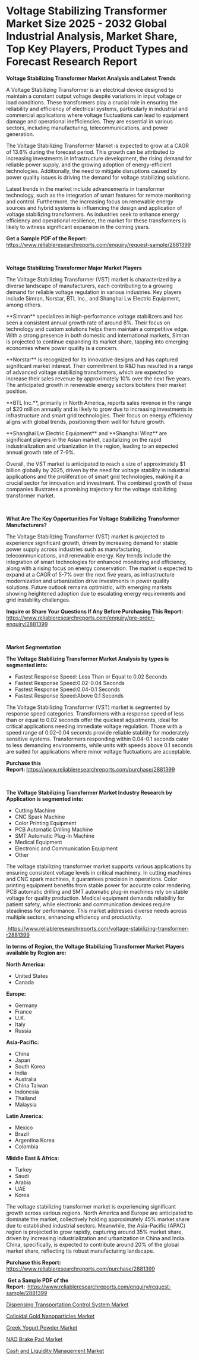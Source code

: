 <p><h1>Voltage Stabilizing Transformer Market Size 2025 - 2032 Global Industrial Analysis, Market Share, Top Key Players, Product Types and Forecast Research Report</h1></p><p><strong>Voltage Stabilizing Transformer Market Analysis and Latest Trends</strong></p>
<p><p>A Voltage Stabilizing Transformer is an electrical device designed to maintain a constant output voltage despite variations in input voltage or load conditions. These transformers play a crucial role in ensuring the reliability and efficiency of electrical systems, particularly in industrial and commercial applications where voltage fluctuations can lead to equipment damage and operational inefficiencies. They are essential in various sectors, including manufacturing, telecommunications, and power generation.</p><p>The Voltage Stabilizing Transformer Market is expected to grow at a CAGR of 13.6% during the forecast period. This growth can be attributed to increasing investments in infrastructure development, the rising demand for reliable power supply, and the growing adoption of energy-efficient technologies. Additionally, the need to mitigate disruptions caused by power quality issues is driving the demand for voltage stabilizing solutions.</p><p>Latest trends in the market include advancements in transformer technology, such as the integration of smart features for remote monitoring and control. Furthermore, the increasing focus on renewable energy sources and hybrid systems is influencing the design and application of voltage stabilizing transformers. As industries seek to enhance energy efficiency and operational resilience, the market for these transformers is likely to witness significant expansion in the coming years.</p></p>
<p><strong>Get a Sample PDF of the Report:&nbsp;</strong> <a href="https://www.reliableresearchreports.com/enquiry/request-sample/2881399?utm_campaign=117&utm_medium=2&utm_source=Github&utm_content=ia&utm_term=12032025&utm_id=voltage-stabilizing-transformer">https://www.reliableresearchreports.com/enquiry/request-sample/2881399</a></p>
<p>&nbsp;</p>
<p><strong>Voltage Stabilizing Transformer Major Market Players</strong></p>
<p><p>The Voltage Stabilizing Transformer (VST) market is characterized by a diverse landscape of manufacturers, each contributing to a growing demand for reliable voltage regulation in various industries. Key players include Simran, Norstar, BTL Inc., and Shanghai Lw Electric Equipment, among others.</p><p>**Simran** specializes in high-performance voltage stabilizers and has seen a consistent annual growth rate of around 8%. Their focus on technology and custom solutions helps them maintain a competitive edge. With a strong presence in both domestic and international markets, Simran is projected to continue expanding its market share, tapping into emerging economies where power quality is a concern.</p><p>**Norstar** is recognized for its innovative designs and has captured significant market interest. Their commitment to R&D has resulted in a range of advanced voltage stabilizing transformers, which are expected to increase their sales revenue by approximately 10% over the next five years. The anticipated growth in renewable energy sectors bolsters their market position.</p><p>**BTL Inc.**, primarily in North America, reports sales revenue in the range of $20 million annually and is likely to grow due to increasing investments in infrastructure and smart grid technologies. Their focus on energy efficiency aligns with global trends, positioning them well for future growth.</p><p>**Shanghai Lw Electric Equipment** and **Shanghai Winz** are significant players in the Asian market, capitalizing on the rapid industrialization and urbanization in the region, leading to an expected annual growth rate of 7-9%. </p><p>Overall, the VST market is anticipated to reach a size of approximately $1 billion globally by 2025, driven by the need for voltage stability in industrial applications and the proliferation of smart grid technologies, making it a crucial sector for innovation and investment. The combined growth of these companies illustrates a promising trajectory for the voltage stabilizing transformer market.</p></p>
<p>&nbsp;</p>
<p><strong>What Are The Key Opportunities For Voltage Stabilizing Transformer Manufacturers?</strong></p>
<p><p>The Voltage Stabilizing Transformer (VST) market is projected to experience significant growth, driven by increasing demand for stable power supply across industries such as manufacturing, telecommunications, and renewable energy. Key trends include the integration of smart technologies for enhanced monitoring and efficiency, along with a rising focus on energy conservation. The market is expected to expand at a CAGR of 5-7% over the next five years, as infrastructure modernization and urbanization drive investments in power quality solutions. Future outlook remains optimistic, with emerging markets showing heightened adoption due to escalating energy requirements and grid instability challenges.</p></p>
<p><strong>Inquire or Share Your Questions If Any Before Purchasing This Report:</strong> <a href="https://www.reliableresearchreports.com/enquiry/pre-order-enquiry/2881399?utm_campaign=117&utm_medium=2&utm_source=Github&utm_content=ia&utm_term=12032025&utm_id=voltage-stabilizing-transformer">https://www.reliableresearchreports.com/enquiry/pre-order-enquiry/2881399</a></p>
<p>&nbsp;</p>
<p><strong>Market Segmentation</strong></p>
<p><strong>The Voltage Stabilizing Transformer Market Analysis by types is segmented into:</strong></p>
<p><ul><li>Fastest Response Speed: Less Than or Equal to 0.02 Seconds</li><li>Fastest Response Speed:0.02-0.04 Seconds</li><li>Fastest Response Speed:0.04-0.1 Seconds</li><li>Fastest Response Speed:Above 0.1 Seconds</li></ul></p>
<p><p>The Voltage Stabilizing Transformer (VST) market is segmented by response speed categories. Transformers with a response speed of less than or equal to 0.02 seconds offer the quickest adjustments, ideal for critical applications needing immediate voltage regulation. Those with a speed range of 0.02-0.04 seconds provide reliable stability for moderately sensitive systems. Transformers responding within 0.04-0.1 seconds cater to less demanding environments, while units with speeds above 0.1 seconds are suited for applications where minor voltage fluctuations are acceptable.</p></p>
<p><strong>Purchase this Report:&nbsp;</strong><a href="https://www.reliableresearchreports.com/purchase/2881399?utm_campaign=117&utm_medium=2&utm_source=Github&utm_content=ia&utm_term=12032025&utm_id=voltage-stabilizing-transformer">https://www.reliableresearchreports.com/purchase/2881399</a></p>
<p>&nbsp;</p>
<p><strong>The Voltage Stabilizing Transformer Market Industry Research by Application is segmented into:</strong></p>
<p><ul><li>Cutting Machine</li><li>CNC Spark Machine</li><li>Color Printing Equipment</li><li>PCB Automatic Drilling Machine</li><li>SMT Automatic Plug-In Machine</li><li>Medical Equipment</li><li>Electronic and Communication Equipment</li><li>Other</li></ul></p>
<p><p>The voltage stabilizing transformer market supports various applications by ensuring consistent voltage levels in critical machinery. In cutting machines and CNC spark machines, it guarantees precision in operations. Color printing equipment benefits from stable power for accurate color rendering. PCB automatic drilling and SMT automatic plug-in machines rely on stable voltage for quality production. Medical equipment demands reliability for patient safety, while electronic and communication devices require steadiness for performance. This market addresses diverse needs across multiple sectors, enhancing efficiency and productivity.</p></p>
<p><a href="https://www.reliableresearchreports.com/voltage-stabilizing-transformer-r2881399?utm_campaign=117&utm_medium=2&utm_source=Github&utm_content=ia&utm_term=12032025&utm_id=voltage-stabilizing-transformer">&nbsp;https://www.reliableresearchreports.com/voltage-stabilizing-transformer-r2881399</a></p>
<p><strong>In terms of Region, the Voltage Stabilizing Transformer Market Players available by Region are:</strong></p>
<p>
    <p> <strong> North America: </strong>
        <ul>
            <li>United States</li>
            <li>Canada</li>
        </ul>
        </p> 
    <p> <strong> Europe: </strong>
        <ul>
            <li>Germany</li>
            <li>France</li>
            <li>U.K.</li>
            <li>Italy</li>
            <li>Russia</li>
        </ul>
        </p> 
    <p> <strong> Asia-Pacific: </strong>
        <ul>
            <li>China</li>
            <li>Japan</li>
            <li>South Korea</li>
            <li>India</li>
            <li>Australia</li>
            <li>China Taiwan</li>
            <li>Indonesia</li>
            <li>Thailand</li>
            <li>Malaysia</li>
        </ul>
        </p> 
    <p> <strong> Latin America: </strong>
        <ul>
            <li>Mexico</li>
            <li>Brazil</li>
            <li>Argentina Korea</li>
            <li>Colombia</li>
        </ul>
        </p> 
    <p> <strong> Middle East & Africa: </strong>
        <ul>
            <li>Turkey</li>
            <li>Saudi</li>
            <li>Arabia</li>
            <li>UAE</li>
            <li>Korea</li>
        </ul>
    </p>
    </p>
<p><p>The voltage stabilizing transformer market is experiencing significant growth across various regions. North America and Europe are anticipated to dominate the market, collectively holding approximately 45% market share due to established industrial sectors. Meanwhile, the Asia-Pacific (APAC) region is projected to grow rapidly, capturing around 35% market share, driven by increasing industrialization and urbanization in China and India. China, specifically, is expected to contribute around 20% of the global market share, reflecting its robust manufacturing landscape.</p></p>
<p><strong>Purchase this Report: </strong><a href="https://www.reliableresearchreports.com/purchase/2881399?utm_campaign=117&utm_medium=2&utm_source=Github&utm_content=ia&utm_term=12032025&utm_id=voltage-stabilizing-transformer">https://www.reliableresearchreports.com/purchase/2881399</a></p>
<p>&nbsp;<strong>Get a Sample PDF of the Report:&nbsp;&nbsp;</strong><a href="https://www.reliableresearchreports.com/enquiry/request-sample/2881399?utm_campaign=117&utm_medium=2&utm_source=Github&utm_content=ia&utm_term=12032025&utm_id=voltage-stabilizing-transformer">https://www.reliableresearchreports.com/enquiry/request-sample/2881399</a></p>
<p><strong></strong></p>
<p><p><a href="https://github.com/gunbybeahmg1/Market-Research-Report-List-1/blob/main/dispensing-transportation-control-system-market.md?utm_campaign=117&utm_medium=2&utm_source=Github&utm_content=ia&utm_term=12032025&utm_id=voltage-stabilizing-transformer">Dispensing Transportation Control System Market</a></p><p><a href="https://github.com/celpabembes/Market-Research-Report-List-1/blob/main/colloidal-gold-nanoparticles-market.md?utm_campaign=117&utm_medium=2&utm_source=Github&utm_content=ia&utm_term=12032025&utm_id=voltage-stabilizing-transformer">Colloidal Gold Nanoparticles Market</a></p><p><a href="https://github.com/mateyappiazo/Market-Research-Report-List-1/blob/main/greek-yogurt-powder-market.md?utm_campaign=117&utm_medium=2&utm_source=Github&utm_content=ia&utm_term=12032025&utm_id=voltage-stabilizing-transformer">Greek Yogurt Powder Market</a></p><p><a href="https://github.com/signallaikun/Market-Research-Report-List-1/blob/main/nao-brake-pad-market.md?utm_campaign=117&utm_medium=2&utm_source=Github&utm_content=ia&utm_term=12032025&utm_id=voltage-stabilizing-transformer">NAO Brake Pad Market</a></p><p><a href="https://github.com/shefikagbons/Market-Research-Report-List-1/blob/main/cash-and-liquidity-management-market.md?utm_campaign=117&utm_medium=2&utm_source=Github&utm_content=ia&utm_term=12032025&utm_id=voltage-stabilizing-transformer">Cash and Liquidity Management Market</a></p></p>